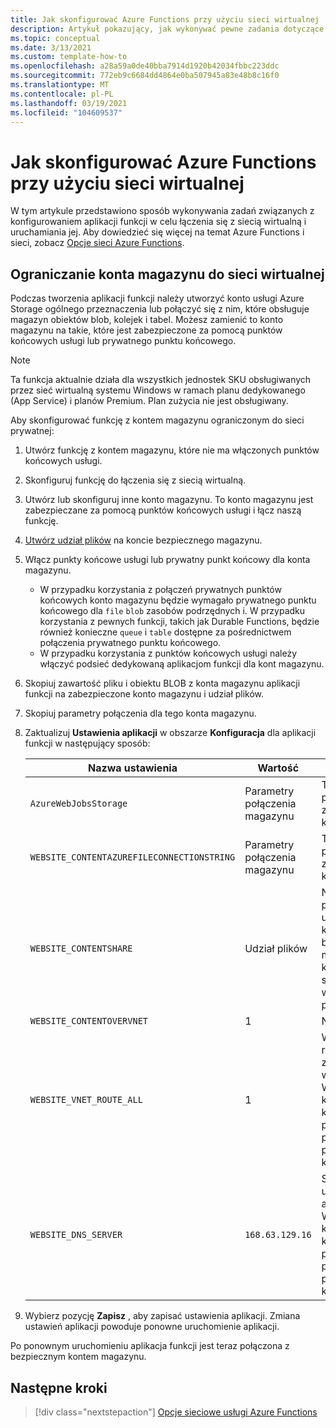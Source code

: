 ```yaml
---
title: Jak skonfigurować Azure Functions przy użyciu sieci wirtualnej
description: Artykuł pokazujący, jak wykonywać pewne zadania dotyczące sieci wirtualnych dla Azure Functions.
ms.topic: conceptual
ms.date: 3/13/2021
ms.custom: template-how-to
ms.openlocfilehash: a28a59a0de40bba7914d1920b42034fbbc223ddc
ms.sourcegitcommit: 772eb9c6684dd4864e0ba507945a83e48b8c16f0
ms.translationtype: MT
ms.contentlocale: pl-PL
ms.lasthandoff: 03/19/2021
ms.locfileid: "104609537"
---
```

# <a name="how-to-configure-azure-functions-with-a-virtual-network"></a>Jak skonfigurować Azure Functions przy użyciu sieci wirtualnej

W tym artykule przedstawiono sposób wykonywania zadań związanych z konfigurowaniem aplikacji funkcji w celu łączenia się z siecią wirtualną i uruchamiania jej. Aby dowiedzieć się więcej na temat Azure Functions i sieci, zobacz [Opcje sieci Azure Functions](functions-networking-options.md).

## <a name="restrict-your-storage-account-to-a-virtual-network"></a>Ograniczanie konta magazynu do sieci wirtualnej 

Podczas tworzenia aplikacji funkcji należy utworzyć konto usługi Azure Storage ogólnego przeznaczenia lub połączyć się z nim, które obsługuje magazyn obiektów blob, kolejek i tabel. Możesz zamienić to konto magazynu na takie, które jest zabezpieczone za pomocą punktów końcowych usługi lub prywatnego punktu końcowego. 

> [!NOTE]  
> Ta funkcja aktualnie działa dla wszystkich jednostek SKU obsługiwanych przez sieć wirtualną systemu Windows w ramach planu dedykowanego (App Service) i planów Premium. Plan zużycia nie jest obsługiwany. 

Aby skonfigurować funkcję z kontem magazynu ograniczonym do sieci prywatnej:

1. Utwórz funkcję z kontem magazynu, które nie ma włączonych punktów końcowych usługi.

1. Skonfiguruj funkcję do łączenia się z siecią wirtualną.

1. Utwórz lub skonfiguruj inne konto magazynu.  To konto magazynu jest zabezpieczane za pomocą punktów końcowych usługi i łącz naszą funkcję.

1. [Utwórz udział plików](../storage/files/storage-how-to-create-file-share.md#create-file-share) na koncie bezpiecznego magazynu.

1. Włącz punkty końcowe usługi lub prywatny punkt końcowy dla konta magazynu.  
    * W przypadku korzystania z połączeń prywatnych punktów końcowych konto magazynu będzie wymagało prywatnego punktu końcowego dla `file` `blob` zasobów podrzędnych i.  W przypadku korzystania z pewnych funkcji, takich jak Durable Functions, będzie również konieczne `queue` i `table` dostępne za pośrednictwem połączenia prywatnego punktu końcowego.
    * W przypadku korzystania z punktów końcowych usługi należy włączyć podsieć dedykowaną aplikacjom funkcji dla kont magazynu.

1. Skopiuj zawartość pliku i obiektu BLOB z konta magazynu aplikacji funkcji na zabezpieczone konto magazynu i udział plików.

1. Skopiuj parametry połączenia dla tego konta magazynu.

1. Zaktualizuj **Ustawienia aplikacji** w obszarze **Konfiguracja** dla aplikacji funkcji w następujący sposób:

    | Nazwa ustawienia | Wartość | Komentarz |
    |----|----|----|
    | `AzureWebJobsStorage`| Parametry połączenia magazynu | To są parametry połączenia dla zabezpieczonego konta magazynu. |
    | `WEBSITE_CONTENTAZUREFILECONNECTIONSTRING` |  Parametry połączenia magazynu | To są parametry połączenia dla zabezpieczonego konta magazynu. |
    | `WEBSITE_CONTENTSHARE` | Udział plików | Nazwa udziału plików utworzonego na koncie bezpiecznego magazynu, w którym znajdują się pliki wdrażania projektu. |
    | `WEBSITE_CONTENTOVERVNET` | 1 | Nowe ustawienie |
    | `WEBSITE_VNET_ROUTE_ALL` | 1 | Wymusza cały ruch wychodzący za pomocą sieci wirtualnej. Wymagane, gdy konto magazynu korzysta z połączeń prywatnych punktów końcowych. |
    | `WEBSITE_DNS_SERVER` | `168.63.129.16` | Serwer DNS używany przez aplikację. Wymagane, gdy konto magazynu korzysta z połączeń prywatnych punktów końcowych. |

1. Wybierz pozycję **Zapisz** , aby zapisać ustawienia aplikacji. Zmiana ustawień aplikacji powoduje ponowne uruchomienie aplikacji.  

Po ponownym uruchomieniu aplikacja funkcji jest teraz połączona z bezpiecznym kontem magazynu.

## <a name="next-steps"></a>Następne kroki

> [!div class="nextstepaction"]
> [Opcje sieciowe usługi Azure Functions](functions-networking-options.md)

